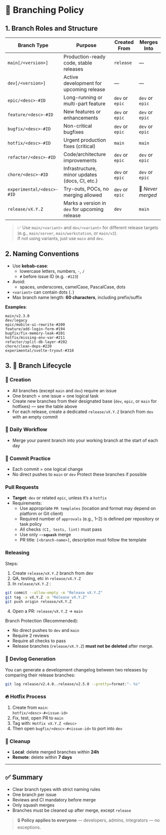 # 🌿 Branching Policy

## 1. Branch Roles and Structure

| Branch Type               | Purpose                                           | Created From      | Merges Into       |
| -                         | -                                                 | -                 | -                 |
| `main[/<version>]`        | Production-ready code, stable releases            | `release`         | —                 |
| `dev[/<version>]`         | Active development for upcoming release           | —                 | —                 |
| `epic/<desc>-#ID`         | Long-running or multi-part feature                | `dev` or `epic`   | `dev` or `epic`   |
| `feature/<desc>-#ID`      | New features or enhancements                      | `dev` or `epic`   | `dev` or `epic`   |
| `bugfix/<desc>-#ID`       | Non-critical bugfixes                             | `dev` or `epic`   | `dev` or `epic`   |
| `hotfix/<desc>-#ID`       | Urgent production fixes (critical)                | `main`            | `main`            |
| `refactor/<desc>-#ID`     | Code/architecture improvements                    | `dev` or `epic`   | `dev` or `epic`   |
| `chore/<desc>-#ID`        | Infrastructure, minor updates (docs, CI, etc.)    | `dev` or `epic`   | `dev` or `epic`   |
| `experimental/<desc>-#ID` | Try-outs, POCs, no merging allowed                | `dev` or `epic`   | 🚫 *Never merged* |
| `release/vX.Y.Z`          | Marks a version in `dev` for upcoming release     | `dev`             | `main`            |


> ✅ Use `main/<variant>` and `dev/<variant>` for different release targets (e.g., `main/server`, `main/workstation`, or `main/v2`).  
> If not using variants, just use `main` and `dev`.


## 2. Naming Conventions

- Use **kebab-case**:
  - lowercase letters, numbers, `-`, `/`
  - `#` before issue ID (e.g. `-#123`)
- Avoid:
  - spaces, underscores, camelCase, PascalCase, dots
- `<variant>` can contain dots (`.`)
- Max branch name length: **60 characters**, including prefix/suffix

**Examples**:
```text
main/v2.3.0
dev/legacy
epic/mobile-ui-rewrite-#200
feature/add-login-form-#194
bugfix/fix-memory-leak-#201
hotfix/missing-env-var-#211
refactor/split-db-layer-#202
chore/clean-deps-#220
experimental/svelte-tryout-#310
```


## 3. 🔁 Branch Lifecycle

### 📌 Creation
- All branches (except `main` and `dev`) require an issue
- One branch = one issue = one logical task
- Create new branches from their designated base (`dev`, `epic`, or `main` for hotfixes) — see the table above
- For each release, create a dedicated `release/vX.Y.Z` branch from `dev` with an empty commit

### 🧭 Daily Workflow
- Merge your parent branch into your working branch at the start of each day

### 💬 Commit Practice
- Each commit = one logical change
- No direct pushes to `main` or `dev`
  Protect these branches if possible

### Pull Requests
- **Target**: `dev` or related `epic`, unless it’s a `hotfix`
- Requirements:
  - Use appropriate `PR templates` (location and format may depend on platform or Git client)
  - Required number of `approvals` (e.g., 1–2) is defined per repository or task policy
  - All checks `(CI, tests, lint)` must pass
  - Use only **`--squash`** merge
  - PR title: `[<branch-name>]`, description must follow the template

### Releasing

Steps:
1. Create `release/vX.Y.Z` branch from dev
2. QA, testing, etc in `release/vX.Y.Z`
3. In `release/vX.Y.Z` : 
```bash
git commit --allow-empty -m "Release vX.Y.Z"
git tag -a vX.Y.Z -m "Release vX.Y.Z"
git push origin release/vX.Y.Z
```
4. Open a PR: `release/vX.Y.Z` → `main`

Branch Protection (Recommended):
- No direct pushes to `dev` and `main`
- Require 2 reviews
- Require all checks to pass
- Release branches (`release/vX.Y.Z`) **must not be deleted** after merge.

### 🧩 Devlog Generation

You can generate a development changelog between two releases by comparing their release branches:

```bash
git log release/v2.4.0..release/v2.5.0 --pretty=format:"- %s"
```

### 🔥 Hotfix Process

1. Create from `main`:  
   `hotfix/<desc>-#<issue-id>`
2. Fix, test, open PR to `main`
3. Tag with: `Hotfix vX.Y.Z <desc>`
4. Then open `bugfix/<desc>-#<issue-id>` to port into `dev`

### 🧹 Cleanup

- **Local**: delete merged branches within **24h**
- **Remote**: delete within **7 days**

---

## ✅ Summary

- Clear branch types with strict naming rules
- One branch per issue
- Reviews and CI mandatory before merge
- Only squash merges
- Branches must be cleaned up after merge, except `release`

> 🔒 **Policy applies to everyone** — developers, admins, integrators — no exceptions.
